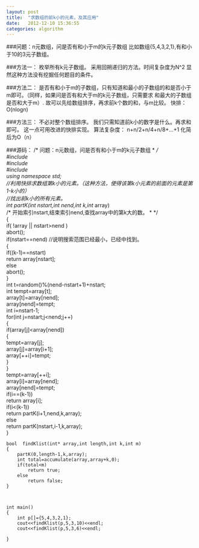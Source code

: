 ```yaml
---
layout: post
title:  "求数组的前k小的元素，及其应用"
date:   2012-12-10 15:36:55
categories: algorithm  
---
```

###问题：n元数组，问是否有和小于m的k元子数组
比如数组{5,4,3,2,1},有和小于10的3元子数组。

###方法一：
枚举所有k元子数组。
采用回朔递归的方法。时间复杂度为N^2
显然这种方法没有挖掘任何题目的条件。

###方法二：
是否有和小于m的子数组，只有知道和最小的子数组的和是否小于
m即可。（同样，如果问是否有和大于m的k元子数组，只需要求
和最大的子数组是否和大于m）.
故可以先给数组排序，再求前k个数的和，与m比较。
快排：O(nlogn)

###方法三：
不必对整个数组排序。
我们只需知道前k小的数字是什么。再求和即可。
这一点可用改进的快排实现。
算法复杂度：
n+n/2+n/4+n/8+...+1
化简后为O（n）

###源码：
	/*  问题：n元数组，问是否有和小于m的k元子数组 
	 * 
	 */  
	#include <algorithm>  
	#include <iostream>  
	#include <numeric>  
	using namespace std;  
	//利用快排求数组第k小的元素。（这种方法，使得该第k小元素的前面的元素是第1-k小的）  
	//找出前k小的所有元素。  
	int partK(int nstart,int nend,int k,int* array)  
		/*  开始索引nstart,结束索引nend,查找array中的第k大的数。 
		 * 
		 */  
	{  
		if( !array || nstart>nend )  
			abort();  
		if(nstart==nend)        //说明搜索范围已经最小，已经中找到。  
		{  
			if((k-1)==nstart)  
				return array[nstart];  
			else  
				abort();  
		}  
		int t=random()%(nend-nstart+1)+nstart;  
		int tempt=array[t];  
		array[t]=array[nend];  
		array[nend]=tempt;  
		int i=nstart-1;  
		for(int j=nstart;j<nend;j++)  
		{  
			if(array[j]<array[nend])  
			{  
				tempt=array[j];  
				array[j]=array[i+1];  
				array[++i]=tempt;  
			}  
		}  
		tempt=array[++i];  
		array[i]=array[nend];  
		array[nend]=tempt;  
		if(i==(k-1))  
			return array[i];  
		if(i<(k-1))  
			return partK(i+1,nend,k,array);  
		else  
			return partK(nstart,i-1,k,array);  
	}  

	bool  findKlist(int* array,int length,int k,int m)  
	{  
		partK(0,length-1,k,array);  
		int total=accumulate(array,array+k,0);  
		if(total<m)  
			return true;  
		else  
			return false;  
	}  



	int main()  
	{  
		int p[]={5,4,3,2,1};  
		cout<<findKlist(p,5,3,10)<<endl;  
		cout<<findKlist(p,5,3,6)<<endl;  

	}  

